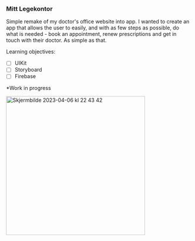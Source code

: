 ### Mitt Legekontor

Simple remake of my doctor's office website into app. I wanted to create an app that allows the user to easily, and with as few steps as possible, do what is needed - book an appointment, renew prescriptions and get in touch with their doctor. As simple as that.

Learning objectives:
- [ ] UIKit
- [ ] Storyboard
- [ ] Firebase

*Work in progress

<img width="378" alt="Skjermbilde 2023-04-06 kl  22 43 42" src="https://user-images.githubusercontent.com/89581352/230490906-3c47d7ff-b0ed-4f45-a894-5e39de693925.png">

